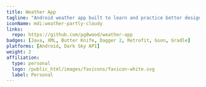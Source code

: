 ```yaml
---
title: Weather App
tagline: "Android weather app built to learn and practice better design (a long, long time ago...)."
iconName: mdi:weather-partly-cloudy
links:
  repo: https://github.com/pg8wood/weather-app
badges: [Java, XML, Butter Knife, Dagger 2, Retrofit, Gson, Gradle]
platforms: [Android, Dark Sky API]
weight: 2
affiliation:
  type: personal
  logo: /public_html/images/favicons/favicon-white.svg
  label: Personal
---
```

